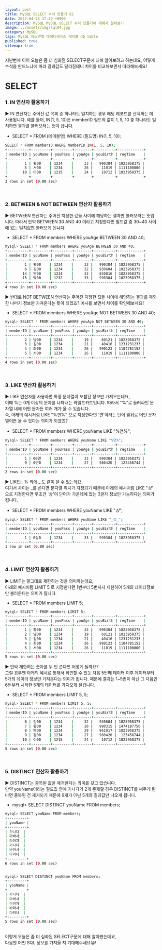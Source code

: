 ```yaml
---
layout: post
title: MySQL SELECT 수식 만들기 02
date: 2024-04-25 17:29 +0900
description: MySQL MySQL SELECT 수식 만들기에 대해서 알아보기
image: ../assets/img/sql04.jpg
category: MySQL
tags: MySQL 에스큐엘 데이터베이스 테이블 db table
published: true
sitemap: true
---
```


지난번에 이어 오늘은 좀 더 심화된 SELECT구문에 대해 알아보려고 하는데요, 어떻게 수식을 만드느냐에 따라 결과값도 달라질테니 차이를 비교해보면서 따라해보세요!
<br>

# SELECT

### 1. IN 연산자 활용하기

▶ IN 연산자는 주어진 값 목록 중 하나라도 일치하는 경우 해당 레코드를 선택하는 데 사용됩니다. 예를 들어, IN(1, 5, 10)은 memberID 필드의 값이 1, 5, 10 중 하나라도 일치하면 결과를 불러오라는 뜻이 됩니다.

- SELECT * FROM (테이블명) WHERE (필드명) IN(1, 5, 10);

````bash
SELECT * FROM members3 WHERE memberID IN(1, 5, 10);
+----------+---------+---------+--------+----------+------------+
| memberID | youName | youPass | youAge | youBirth | regTime    |
+----------+---------+---------+--------+----------+------------+
|        1 | 황00    | 1234    |     33 |   990304 | 1023958375 |
|        5 | 서00    | 1234    |     26 |    11019 | 1111100000 |
|       10 | 이00    | 1215    |     24 |    10712 | 1023958375 |
+----------+---------+---------+--------+----------+------------+
3 rows in set (0.00 sec)
````

<br>

### 2. BETWEEN &  NOT BETWEEN 연산자 활용하기

▶ BETWEEN 연산자는 주어진 지정한 값들 사이에 해당하는 결과만 불러오라는 뜻입니다. 따라서 만약 BETWEEN 30 AND 40 이라고 지정한다면 필드값 중 30~40 사이에 있는 일치값만 불러오게 됩니다.

- SELECT * FROM members WHERE youAge BETWEEN 30 AND 40;

````bash
mysql> SELECT * FROM members WHERE youAge BETWEEN 30 AND 40;
+----------+---------+---------+--------+----------+------------+
| memberID | youName | youPass | youAge | youBirth | regTime    |
+----------+---------+---------+--------+----------+------------+
|        1 | 황00    | 1234    |     33 |   990304 | 1023958375 |
|        6 | 김00    | 1234    |     32 |   930604 | 1023958375 |
|       14 | 안00    | 1234    |     33 |   840816 | 1023958375 |
|       15 | 박00    | 1232    |     33 |   990304 | 1023958375 |
+----------+---------+---------+--------+----------+------------+
4 rows in set (0.00 sec)
````

▶ 반대로 NOT BETWEEN 연산자는 주어진 지정한 값들 사이에 해당하는 결과를 제외한 나머지 정보만 가져온다는 뜻이 되겠죠? 예시를 보면서 차이를 확인해보세요!

- SELECT * FROM members WHERE youAge NOT BETWEEN 30 AND 40;

````bash
mysql> SELECT * FROM members WHERE youAge NOT BETWEEN 30 AND 40;
+----------+---------+---------+--------+----------+------------+
| memberID | youName | youPass | youAge | youBirth | regTime    |
+----------+---------+---------+--------+----------+------------+
|        2 | 남00    | 1234    |     19 |    60121 | 1023958375 |
|        3 | 김00    | 1234    |     21 |    40416 | 1231231233 |
|        4 | 최00    | 1234    |     26 |   990123 | 1104781152 |
|        5 | 서00    | 1234    |     26 |    11019 | 1111100000 |
+----------+---------+---------+--------+----------+------------+
4 rows in set (0.00 sec)
````

<br>

### 3. LIKE 연산자 활용하기

▶ LIKE 연산자를 사용하면 특정 문자열이 포함된 정보만 가져오는데요,<br>
이때 %는 0개 이상의 문자를 나타내는 와일드카드입니다. 따라서 "%"로 둘러싸인 문자열 내에 어떤 문자든 여러 개가 올 수 있습니다.<br>
즉, 아래의 예시처럼 LIKE "%연%" 으로 지정한다면 '연'이라는 단어 앞뒤로 어떤 문자열이든 올 수 있다는 의미가 되겠죠?

- SELECT * FROM members WHERE youName LIKE "%연%";

````bash
mysql> SELECT * FROM members WHERE youName LIKE "%연%";
+----------+---------+---------+--------+----------+------------+
| memberID | youName | youPass | youAge | youBirth | regTime    |
+----------+---------+---------+--------+----------+------------+
|        1 | 00연    | 1234    |     33 |   990304 | 1023958375 |
|        9 | 0연0    | 1234    |     27 |   980420 |  123456744 |
+----------+---------+---------+--------+----------+------------+
2 rows in set (0.00 sec)
````

▶ LIKE는 % 외에 _ 도 같이 쓸 수 있는데요,<br>
여기서 차이는 _를 쓴다면 문자열 위치가 지정되기 때문에 아래의 예시처럼 LIKE "_상_" 으로 지정한다면 무조건 '상'이 단어가 가운데에 있는 3글자 정보만 가능하다는 의미가 됩니다.

- SELECT * FROM members WHERE youName LIKE "_상_";

````bash
mysql> SELECT * FROM members WHERE youName LIKE "_상_";
+----------+---------+---------+--------+----------+------------+
| memberID | youName | youPass | youAge | youBirth | regTime    |
+----------+---------+---------+--------+----------+------------+
|        1 | 0상0    | 1234    |     33 |   990304 | 1023958375 |
+----------+---------+---------+--------+----------+------------+
1 row in set (0.00 sec)
````

<br>

### 4. LIMIT 연산자 활용하기

▶ LIMIT는 말그대로 제한하는 것을 의미하는데요,<br>
아래의 예시처럼 LIMIT 5 로 지정한다면 1번부터 5번까지 제한하여 5개의 데이터정보만 불러온다는 의미가 됩니다.

- SELECT * FROM members LIMIT 5;

````bash
mysql> SELECT * FROM members LIMIT 5;
+----------+---------+---------+--------+----------+------------+
| memberID | youName | youPass | youAge | youBirth | regTime    |
+----------+---------+---------+--------+----------+------------+
|        1 | 황00    | 1234    |     33 |   990304 | 1023958375 |
|        2 | 남00    | 1234    |     19 |    60121 | 1023958375 |
|        3 | 김00    | 1234    |     21 |    40416 | 1231231233 |
|        4 | 최00    | 1234    |     26 |   990123 | 1104781152 |
|        5 | 서00    | 1234    |     26 |    11019 | 1111100000 |
+----------+---------+---------+--------+----------+------------+
5 rows in set (0.00 sec)
````

▶ 만약 제한하는 숫자를 두 번 쓴다면 어떻게 될까요?<br>
그럴 경우엔 아래의 예시르 통해서 확인할 수 있듯 처음 5번째 데이터 이후 데이터부터 5개의 데이터 정보만 가져온다는 의미가 됩니다. 때문에 결과는 1~5번이 아닌 그 다음인 6번부터 시작한 5개의 데이터를 가져오게 될겁니다.

- SELECT * FROM members LIMIT 5, 5;

````bash
mysql> SELECT * FROM members LIMIT 5, 5;
+----------+---------+---------+--------+----------+------------+
| memberID | youName | youPass | youAge | youBirth | regTime    |
+----------+---------+---------+--------+----------+------------+
|        6 | 김00    | 1234    |     32 |   930604 | 1023958375 |
|        7 | 황00    | 1234    |     20 |   990315 | 1474187756 |
|        8 | 박00    | 1234    |     29 |   961017 | 1023958375 |
|        9 | 강00    | 1234    |     27 |   980420 |  123456744 |
|       10 | 이00    | 1215    |     24 |    10712 | 1023958375 |
+----------+---------+---------+--------+----------+------------+
5 rows in set (0.00 sec)
````

<br>

### 5. DISTINCT 연산자 활용하기

▶ DISTINCT는 중복된 값을 제거한다는 의미를 갖고 있습니다.<br>
만약 youName이라는 필드값 안에 가나다가 2개 존재할 경우 DISTINCT를 써주게 된다면 중복된 건 제거되기 때문에 6개가 아닌 5개의 결과값만 나오게 됩니다.

- mysql> SELECT DISTINCT youName FROM members;

````bash
mysql> SELECT youName FROM members;
+---------+
| youName |
+---------+
| 가나다  |
| 마바사  |
| 라아차  |
| 가나다  |
| 바마사  |
| 다라나  |
+---------+
6 rows in set (0.00 sec)


mysql> SELECT DISTINCT youName FROM members;
+---------+
| youName |
+---------+
| 가나다  |
| 마바사  |
| 라아차  |
| 바마사  |
| 다라나  |
+---------+
5 rows in set (0.00 sec)
````

<br>
이렇게 오늘은 좀 더 심화된 SELECT구문에 대해 알아봤는데요,<br>
다음엔 어떤 SQL 정보를 가져올 지 기대해주세요😁!<br>